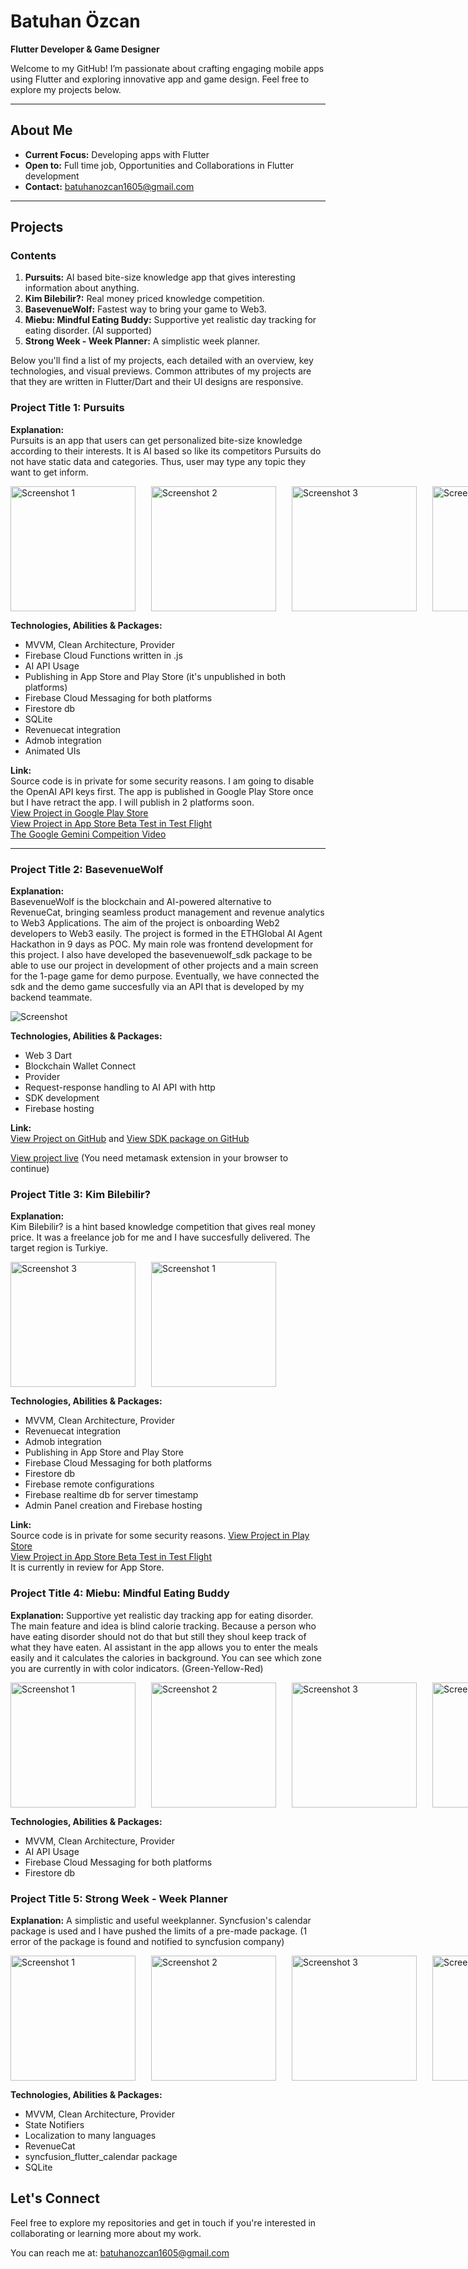 
# Batuhan Özcan

**Flutter Developer & Game Designer**

Welcome to my GitHub! I’m passionate about crafting engaging mobile apps using Flutter and exploring innovative app and game design. Feel free to explore my projects below.

---

## About Me

- **Current Focus:** Developing apps with Flutter
- **Open to:** Full time job,  Opportunities and Collaborations in Flutter development
- **Contact:** [batuhanozcan1605@gmail.com](mailto:batuhanozcan1605@gmail.com)

---

## Projects

### Contents

1. **Pursuits:** AI based bite-size knowledge app that gives interesting information about anything.
2. **Kim Bilebilir?:** Real money priced knowledge competition.
3. **BasevenueWolf:** Fastest way to bring your game to Web3.
4. **Miebu: Mindful Eating Buddy:** Supportive yet realistic day tracking for eating disorder. (AI supported)
5. **Strong Week - Week Planner:** A simplistic week planner.
 
Below you'll find a list of my projects, each detailed with an overview, key technologies, and visual previews. Common attributes of my projects are that they are written in Flutter/Dart and their UI designs are responsive.

### Project Title 1: Pursuits
**Explanation:**  
Pursuits is an app that users can get personalized bite-size knowledge according to their interests. It is AI based so like its competitors Pursuits do not have static data and categories. Thus, user may type any topic they want to get inform.

<div style="display: flex; gap: 25px;">
  <img src="images/pursuits_ss_1.jpeg" alt="Screenshot 1" width="200">
  <img src="images/pursuits_ss_2.jpeg" alt="Screenshot 2" width="200">
  <img src="images/pursuits_ss_3.jpeg" alt="Screenshot 3" width="200">
  <img src="images/pursuits_ss_4.jpeg" alt="Screenshot 3" width="200">
</div>

**Technologies, Abilities & Packages:**  
- MVVM, Clean Architecture, Provider
- Firebase Cloud Functions written in .js
- AI API Usage
- Publishing in App Store and Play Store (it's unpublished in both platforms)
- Firebase Cloud Messaging for both platforms
- Firestore db
- SQLite
- Revenuecat integration
- Admob integration
- Animated UIs

**Link:**  
Source code is in private for some security reasons. I am going to disable the OpenAI API keys first.
The app is published in Google Play Store once but I have retract the app. I will publish in 2 platforms soon.<br>
[View Project in Google Play Store](https://play.google.com/store/apps/details?id=com.batuhanozcan1605.daily_trivia)  
[View Project in App Store Beta Test in Test Flight](https://testflight.apple.com/join/agfJUekn)  
[The Google Gemini Compeition Video](https://www.youtube.com/watch?v=Ha5qZPvW2OA) 

---

### Project Title 2: BasevenueWolf
**Explanation:**  
BasevenueWolf is the blockchain and AI-powered alternative to RevenueCat, bringing seamless product management and revenue analytics to Web3 Applications.
The aim of the project is onboarding Web2 developers to Web3 easily.
The project is formed in the ETHGlobal AI Agent Hackathon in 9 days as POC.
My main role was frontend development for this project. I also have developed the basevenuewolf_sdk package to be able to use our project in development of other projects and a main screen for the 1-page game for demo purpose. Eventually, we have connected the sdk and the demo game succesfully via an API that is developed by my backend teammate. 

![Screenshot](images/main_screen.png)

**Technologies, Abilities & Packages:**  
- Web 3 Dart
- Blockchain Wallet Connect
- Provider
- Request-response handling to AI API with http
- SDK development
- Firebase hosting  

**Link:**  
[View Project on GitHub](https://github.com/batuhanozcan1605/basevenue_wolf) and
[View SDK package on GitHub](https://github.com/batuhanozcan1605/basevenue_wolf_sdk)

[View project live](https://basevenuewolf.web.app/) (You need metamask extension in your browser to continue)

### Project Title 3: Kim Bilebilir?
**Explanation:**  
Kim Bilebilir? is a hint based knowledge competition that gives real money price. It was a freelance job for me and I have succesfully delivered. The target region is Turkiye.

 <div style="display: flex; gap: 25px;">
  <img src="images/kimbilebilir_ss_game_screen.png" alt="Screenshot 3" width="200">
  <img src="images/kimbilebilir_ss2.png" alt="Screenshot 1" width="200">
</div>


**Technologies, Abilities & Packages:**  
- MVVM, Clean Architecture, Provider
- Revenuecat integration
- Admob integration
- Publishing in App Store and Play Store
- Firebase Cloud Messaging for both platforms
- Firestore db
- Firebase remote configurations
- Firebase realtime db for server timestamp
- Admin Panel creation and Firebase hosting 

**Link:**  
Source code is in private for some security reasons.
[View Project in Play Store](https://play.google.com/store/apps/details?id=com.hilmican55.kimbilebilir) <br>
[View Project in App Store Beta Test in Test Flight](https://testflight.apple.com/join/aWkXThxy) <br>
It is currently in review for App Store. 


### Project Title 4: Miebu: Mindful Eating Buddy

**Explanation:** 
Supportive yet realistic day tracking app for eating disorder. The main feature and idea is blind calorie tracking. Because a person who have eating disorder should not do that but still they shoul keep track of what they have eaten. AI assistant in the app allows you to enter the meals easily and it calculates the calories in background. You can see which zone you are currently in with color indicators. (Green-Yellow-Red)

<div style="display: flex; gap: 25px;">
  <img src="images/miebu_ss_1.jpeg" alt="Screenshot 1" width="200">
  <img src="images/miebu_ss_2.jpeg" alt="Screenshot 2" width="200">
  <img src="images/miebu_ss_3.jpeg" alt="Screenshot 3" width="200">
  <img src="images/miebu_ss_4.jpeg" alt="Screenshot 3" width="200">
</div>

**Technologies, Abilities & Packages:**  
- MVVM, Clean Architecture, Provider
- AI API Usage
- Firebase Cloud Messaging for both platforms
- Firestore db

### Project Title 5: Strong Week - Week Planner

**Explanation:** 
A simplistic and useful weekplanner. Syncfusion's calendar package is used and I have pushed the limits of a pre-made package. (1 error of the package is found and notified to syncfusion company)

<div style="display: flex; gap: 25px;">
  <img src="images/strongweek_ss_1.png" alt="Screenshot 1" width="200">
  <img src="images/strongweek_ss_2.png" alt="Screenshot 2" width="200">
  <img src="images/strongweek_ss_3.png" alt="Screenshot 3" width="200">
  <img src="images/strongweek_ss_4.png" alt="Screenshot 3" width="200">
</div>

**Technologies, Abilities & Packages:**  
- MVVM, Clean Architecture, Provider
- State Notifiers
- Localization to many languages
- RevenueCat
- syncfusion_flutter_calendar package
- SQLite

## Let's Connect

Feel free to explore my repositories and get in touch if you're interested in collaborating or learning more about my work.

You can reach me at: [batuhanozcan1605@gmail.com](mailto:batuhanozcan1605@gmail.com)

